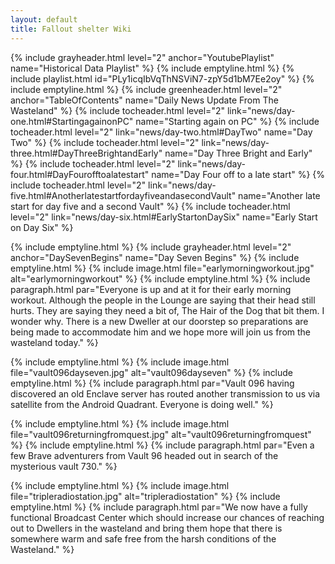 ```yaml
---
layout: default
title: Fallout shelter Wiki
---
```

{% include grayheader.html level="2" anchor="YoutubePlaylist" name="Historical Data Playlist" %}
{% include emptyline.html %}
{% include playlist.html id="PLy1icqIbVqThNSViN7-zpY5d1bM7Ee2oy" %}
{% include emptyline.html %}
{% include greenheader.html level="2" anchor="TableOfContents" name="Daily News Update From The Wasteland" %}
{% include tocheader.html level="2" link="news/day-one.html#StartingagainonPC" name="Starting again on PC" %}
{% include tocheader.html level="2" link="news/day-two.html#DayTwo" name="Day Two" %}
{% include tocheader.html level="2" link="news/day-three.html#DayThreeBrightandEarly" name="Day Three Bright and Early" %}
{% include tocheader.html level="2" link="news/day-four.html#DayFourofftoalatestart" name="Day Four off to a late start" %}
{% include tocheader.html level="2" link="news/day-five.html#AnotherlatestartfordayfiveandasecondVault" name="Another late start for day five and a second Vault" %}
{% include tocheader.html level="2" link="news/day-six.html#EarlyStartonDaySix" name="Early Start on Day Six" %}

{% include emptyline.html %}
{% include grayheader.html level="2" anchor="DaySevenBegins" name="Day Seven Begins" %}
{% include emptyline.html %}
{% include image.html file="earlymorningworkout.jpg" alt="earlymorningworkout" %}
{% include emptyline.html %}
{% include paragraph.html par="Everyone is up and at it for their early morning workout. Although the people in the Lounge are saying that their head still hurts. They are saying they need a bit of, The Hair of the Dog that bit them. I wonder why. There is a new Dweller at our doorstep so preparations are being made to accommodate him and we hope more will join us from the wasteland today." %}

{% include emptyline.html %}
{% include image.html file="vault096dayseven.jpg" alt="vault096dayseven" %}
{% include emptyline.html %}
{% include paragraph.html par="Vault 096 having discovered an old Enclave server has routed another transmission to us via satellite from the Android Quadrant. Everyone is doing well." %}

{% include emptyline.html %}
{% include image.html file="vault096returningfromquest.jpg" alt="vault096returningfromquest" %}
{% include emptyline.html %}
{% include paragraph.html par="Even a few Brave adventurers from Vault 96 headed out in search of the mysterious vault 730." %}

{% include emptyline.html %}
{% include image.html file="tripleradiostation.jpg" alt="tripleradiostation" %}
{% include emptyline.html %}
{% include paragraph.html par="We now have a fully functional Broadcast Center which should increase our chances of reaching out to Dwellers in the wasteland and bring them hope that there is somewhere warm and safe free from the harsh conditions of the Wasteland." %}

